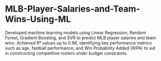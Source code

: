 # MLB-Player-Salaries-and-Team-Wins-Using-ML
Developed machine learning models using Linear Regression, Random Forest, Gradient Boosting, and SVR to predict MLB player salaries and team wins. Achieved R² values up to 0.98, identifying key performance metrics such as age, fastball performance, and Win Probability Added (WPA) to aid in constructing competitive rosters under budget constraints.
